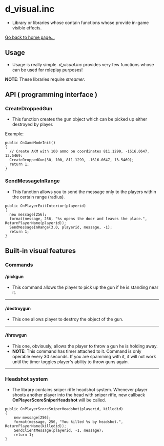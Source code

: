 # d_visual.inc
- Library or libraries whose contain functions whose provide in-game visible effects.

[Go back to home page...](README.md)

## Usage

- Usage is really simple. *d_visual.inc* provides very few functions whose can be used for roleplay purposes!

**NOTE**: These libraries require *streamer*.

## API ( programming interface )

### CreateDroppedGun

- This function creates the gun object which can be picked up either destroyed by player.

Example:

```pawn
public OnGameModeInit()
{
  // Create AKM with 100 ammo on coordinates 811.1299, -1616.0647, 13.5469:
  CreateDroppedGun(30, 100, 811.1299, -1616.0647, 13.5469);
  return 1;
}
```

### SendMessageInRange

- This function allows you to send the message only to the players within the certain range (radius).

```pawn
public OnPlayerExitInterior(playerid)
{
  new message[256];
  format(message, 256, "%s opens the door and leaves the place.", ReturnPlayerName(playerid));
  SendMessageInRange(3.0, playerid, message, -1);
  return 1;
}
```

## Built-in visual features
### Commands
#### /pickgun
- This command allows the player to pick up the gun if he is standing near it.
-----------------------------------------
#### /destroygun
- This one allows player to destroy the object of the gun.
-----------------------------------------
#### /throwgun
- This one, obviously, allows the player to throw a gun he is holding away.
- **NOTE**: This command has timer attached to it. Command is only operable every 30 seconds. If you are spamming with it, it will not work until the timer toggles player's ability to throw guns again.
-----------------------------------------
### Headshot system
- The library contains sniper rifle headshot system. Whenever player shoots another player into the head with sniper rifle, new callback **OnPlayerScoreSniperHeadshot** will be called.

```pawn
public OnPlayerScoreSniperHeadshot(playerid, killedid)
{
    new message[256];
    format(message, 256, "You killed %s by headshot.", ReturnPlayerName(killedid));
    SendClientMessage(playerid, -1, message);
    return 1;
}
```

